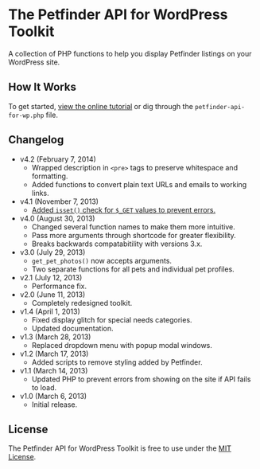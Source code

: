 # The Petfinder API for WordPress Toolkit
A collection of PHP functions to help you display Petfinder listings on your WordPress site.

## How It Works
To get started, [view the online tutorial](http://cferdinandi.github.com/petfinder-api-for-wordpress/) or dig through the `petfinder-api-for-wp.php` file.

## Changelog
* v4.2 (February 7, 2014)
  * Wrapped description in `<pre>` tags to preserve whitespace and formatting.
  * Added functions to convert plain text URLs and emails to working links.
* v4.1 (November 7, 2013)
  * [Added `isset()` check for `$_GET` values to prevent errors.](https://github.com/cferdinandi/petfinder-api-for-wordpress/issues/5)
* v4.0 (August 30, 2013)
  * Changed several function names to make them more intuitive.
  * Pass more arguments through shortcode for greater flexibility.
  * Breaks backwards compatabitility with versions 3.x.
* v3.0 (July 29, 2013)
  * `get_pet_photos()` now accepts arguments.
  * Two separate functions for all pets and individual pet profiles.
* v2.1 (July 12, 2013)
  * Performance fix.
* v2.0 (June 11, 2013)
  * Completely redesigned toolkit.
* v1.4 (April 1, 2013)
  * Fixed display glitch for special needs categories.
  * Updated documentation.
* v1.3 (March 28, 2013)
  * Replaced dropdown menu with popup modal windows.
* v1.2 (March 17, 2013)
  * Added scripts to remove styling added by Petfinder.
* v1.1 (March 14, 2013)
  * Updated PHP to prevent errors from showing on the site if API fails to load.
* v1.0 (March 6, 2013)
  * Initial release.

## License
The Petfinder API for WordPress Toolkit is free to use under the [MIT License](http://gomakethings.com/mit/).
